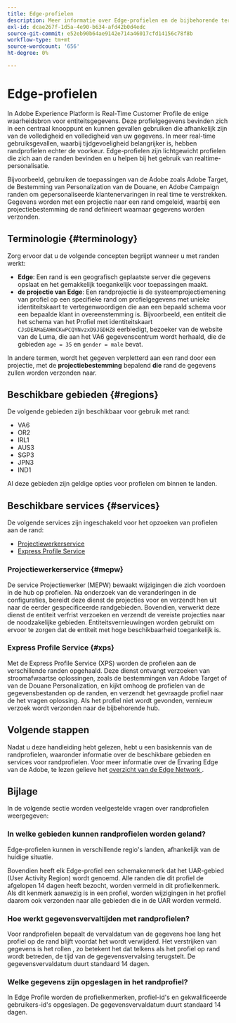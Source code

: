 ```yaml
---
title: Edge-profielen
description: Meer informatie over Edge-profielen en de bijbehorende terminologie, beschikbare gebieden voor randprofielen en de beschikbare services voor randprofielen.
exl-id: dcae267f-1d5a-4e90-b634-afd42b0d4edc
source-git-commit: e52eb90b64ae9142e714a46017cfd14156c78f8b
workflow-type: tm+mt
source-wordcount: '656'
ht-degree: 0%

---
```


# Edge-profielen

In Adobe Experience Platform is Real-Time Customer Profile de enige waarheidsbron voor entiteitsgegevens. Deze profielgegevens bevinden zich in een centraal knooppunt en kunnen gevallen gebruiken die afhankelijk zijn van de volledigheid en volledigheid van uw gegevens. In meer real-time gebruiksgevallen, waarbij tijdgevoeligheid belangrijker is, hebben randprofielen echter de voorkeur. Edge-profielen zijn lichtgewicht profielen die zich aan de randen bevinden en u helpen bij het gebruik van realtime-personalisatie.

Bijvoorbeeld, gebruiken de toepassingen van de Adobe zoals Adobe Target, de Bestemming van Personalization van de Douane, en Adobe Campaign randen om gepersonaliseerde klantenervaringen in real time te verstrekken. Gegevens worden met een projectie naar een rand omgeleid, waarbij een projectiebestemming de rand definieert waarnaar gegevens worden verzonden.

## Terminologie {#terminology}

Zorg ervoor dat u de volgende concepten begrijpt wanneer u met randen werkt:

- **Edge**: Een rand is een geografisch geplaatste server die gegevens opslaat en het gemakkelijk toegankelijk voor toepassingen maakt.
- **de projectie van Edge**: Een randprojectie is de systeemprojectiemening van profiel op een specifieke rand om profielgegevens met unieke identiteitskaart te vertegenwoordigen die aan een bepaald schema voor een bepaalde klant in overeenstemming is. Bijvoorbeeld, een entiteit die het schema van het Profiel met identiteitskaart `CJsDEAMaEAHmCKwPCQYNvzxD9JGDHZ8` eerbiedigt, bezoeker van de website van de Luma, die aan het VA6 gegevenscentrum wordt herhaald, die de gebieden `age = 35` en `gender = male` bevat.

In andere termen, wordt het gegeven verpletterd aan een rand door een projectie, met de **projectiebestemming** bepalend **die** rand de gegevens zullen worden verzonden naar.

## Beschikbare gebieden {#regions}

De volgende gebieden zijn beschikbaar voor gebruik met rand:

- VA6
- OR2
- IRL1
- AUS3
- SGP3
- JPN3
- IND1

Al deze gebieden zijn geldige opties voor profielen om binnen te landen.

## Beschikbare services {#services}

De volgende services zijn ingeschakeld voor het opzoeken van profielen aan de rand:

- [Projectiewerkerservice](#mepw)
- [Express Profile Service](#xps)

### Projectiewerkerservice {#mepw}

De service Projectiewerker (MEPW) bewaakt wijzigingen die zich voordoen in de hub op profielen. Na onderzoek van de veranderingen in de configuraties, bereidt deze dienst de projecties voor en verzendt hen uit naar de eerder gespecificeerde randgebieden. Bovendien, verwerkt deze dienst de entiteit verfrist verzoeken en verzendt de vereiste projecties naar de noodzakelijke gebieden. Entiteitsvernieuwingen worden gebruikt om ervoor te zorgen dat de entiteit met hoge beschikbaarheid toegankelijk is.

### Express Profile Service {#xps}

Met de Express Profile Service (XPS) worden de profielen aan de verschillende randen opgehaald. Deze dienst ontvangt verzoeken van stroomafwaartse oplossingen, zoals de bestemmingen van Adobe Target of van de Douane Personalization, en kijkt omhoog de profielen van de gegevensbestanden op de randen, en verzendt het gevraagde profiel naar de het vragen oplossing. Als het profiel niet wordt gevonden, vernieuw verzoek wordt verzonden naar de bijbehorende hub.

## Volgende stappen

Nadat u deze handleiding hebt gelezen, hebt u een basiskennis van de randprofielen, waaronder informatie over de beschikbare gebieden en services voor randprofielen. Voor meer informatie over de Ervaring Edge van de Adobe, te lezen gelieve het [ overzicht van de Edge Network ](../web-sdk/home.md#edge-network).

## Bijlage

In de volgende sectie worden veelgestelde vragen over randprofielen weergegeven:

### In welke gebieden kunnen randprofielen worden geland?

Edge-profielen kunnen in verschillende regio&#39;s landen, afhankelijk van de huidige situatie.

Bovendien heeft elk Edge-profiel een schemakenmerk dat het UAR-gebied (User Activity Region) wordt genoemd. Alle randen die dit profiel de afgelopen 14 dagen heeft bezocht, worden vermeld in dit profielkenmerk. Als dit kenmerk aanwezig is in een profiel, worden wijzigingen in het profiel daarom ook verzonden naar alle gebieden die in de UAR worden vermeld.

### Hoe werkt gegevensvervaltijden met randprofielen?

Voor randprofielen bepaalt de vervaldatum van de gegevens hoe lang het profiel op de rand blijft voordat het wordt verwijderd. Het verstrijken van gegevens is het rollen **&#x200B;**, zo betekent het dat telkens als het profiel op rand wordt betreden, de tijd van de gegevensvervalsing terugstelt. De gegevensvervaldatum duurt standaard 14 dagen.

### Welke gegevens zijn opgeslagen in het randprofiel?

In Edge Profile worden de profielkenmerken, profiel-id&#39;s en gekwalificeerde gebruikers-id&#39;s opgeslagen. De gegevensvervaldatum duurt standaard 14 dagen.
